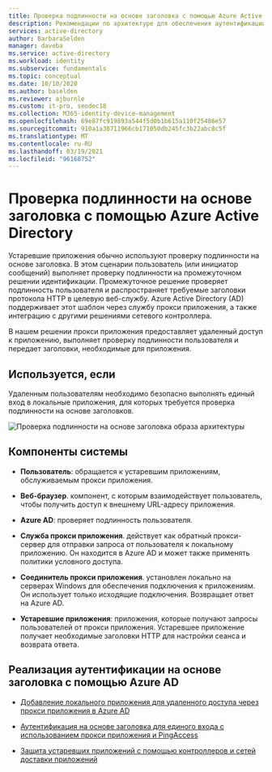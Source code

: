 ```yaml
---
title: Проверка подлинности на основе заголовка с помощью Azure Active Directory
description: Рекомендации по архитектуре для обеспечения аутентификации на основе заголовка с помощью Azure Active Directory.
services: active-directory
author: BarbaraSelden
manager: daveba
ms.service: active-directory
ms.workload: identity
ms.subservice: fundamentals
ms.topic: conceptual
ms.date: 10/10/2020
ms.author: baselden
ms.reviewer: ajburnle
ms.custom: it-pro, seodec18
ms.collection: M365-identity-device-management
ms.openlocfilehash: 69e87fc919893a544f5d0b1b615a110f25486e57
ms.sourcegitcommit: 910a1a38711966cb171050db245fc3b22abc8c5f
ms.translationtype: MT
ms.contentlocale: ru-RU
ms.lasthandoff: 03/19/2021
ms.locfileid: "96168752"
---
```

# <a name="header-based-authentication-with-azure-active-directory"></a>Проверка подлинности на основе заголовка с помощью Azure Active Directory

Устаревшие приложения обычно используют проверку подлинности на основе заголовка. В этом сценарии пользователь (или инициатор сообщений) выполняет проверку подлинности на промежуточном решении идентификации. Промежуточное решение проверяет подлинность пользователя и распространяет требуемые заголовки протокола HTTP в целевую веб-службу. Azure Active Directory (AD) поддерживает этот шаблон через службу прокси приложения, а также интеграцию с другими решениями сетевого контроллера. 

В нашем решении прокси приложения предоставляет удаленный доступ к приложению, выполняет проверку подлинности пользователя и передает заголовки, необходимые для приложения. 

## <a name="use-when"></a>Используется, если

Удаленным пользователям необходимо безопасно выполнять единый вход в локальные приложения, для которых требуется проверка подлинности на основе заголовков.

![Проверка подлинности на основе заголовка образа архитектуры](./media/authentication-patterns/header-based-auth.png)

## <a name="components-of-system"></a>Компоненты системы

* **Пользователь**: обращается к устаревшим приложениям, обслуживаемым прокси приложения.

* **Веб-браузер**. компонент, с которым взаимодействует пользователь, чтобы получить доступ к внешнему URL-адресу приложения.

* **Azure AD**: проверяет подлинность пользователя. 

* **Служба прокси приложения**. действует как обратный прокси-сервер для отправки запроса от пользователя к локальному приложению. Он находится в Azure AD и может также применять политики условного доступа.

* **Соединитель прокси приложения**. установлен локально на серверах Windows для обеспечения подключения к приложениям. Он использует только исходящие подключения. Возвращает ответ на Azure AD.

* **Устаревшие приложения**: приложения, которые получают запросы пользователей от прокси приложения. Устаревшее приложение получает необходимые заголовки HTTP для настройки сеанса и возврата ответа. 

## <a name="implement-header-based-authentication-with-azure-ad"></a>Реализация аутентификации на основе заголовка с помощью Azure AD

* [Добавление локального приложения для удаленного доступа через прокси приложения в Azure AD](../manage-apps/application-proxy-add-on-premises-application.md)  

* [Аутентификация на основе заголовка для единого входа с использованием прокси приложения и PingAccess](../manage-apps/application-proxy-configure-single-sign-on-with-headers.md) 

* [Защита устаревших приложений с помощью контроллеров и сетей доставки приложений](../manage-apps/secure-hybrid-access.md)